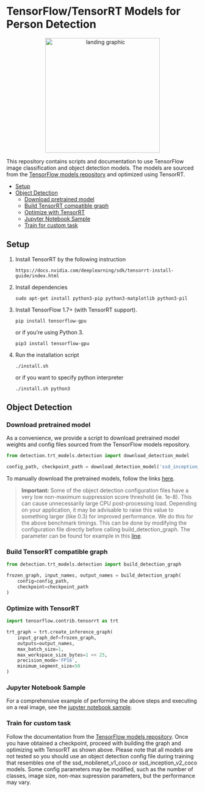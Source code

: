 TensorFlow/TensorRT Models for Person Detection
====================================

<p align="center">
<img src="data/landing_graphic.jpg" alt="landing graphic" height="300px"/>
</p>

This repository contains scripts and documentation to use TensorFlow image classification and object detection models.  The models are sourced from the [TensorFlow models repository](https://github.com/tensorflow/models)
and optimized using TensorRT.

* [Setup](#setup)
* [Object Detection](#od)
  * [Download pretrained model](#od_download)
  * [Build TensorRT compatible graph](#od_build)
  * [Optimize with TensorRT](#od_trt)
  * [Jupyter Notebook Sample](#od_notebook)
  * [Train for custom task](#od_train)

<a name="setup"></a>
Setup
-----

1. Install TensorRT by the following instruction
   ```
   https://docs.nvidia.com/deeplearning/sdk/tensorrt-install-guide/index.html
   ```
2. Install dependencies

   ```
   sudo apt-get install python3-pip python3-matplotlib python3-pil
   ```
   
3. Install TensorFlow 1.7+ (with TensorRT support).

    ```
    pip install tensorflow-gpu
    ```
    
    or if you're using Python 3.
    
    ```
    pip3 install tensorflow-gpu
    ```


4. Run the installation script

    ```
    ./install.sh
    ```
    
    or if you want to specify python interpreter
    
    ```
    ./install.sh python3
    ```

<a name="od"></a>
Object Detection 
----------------

<a name="od_download"></a>
### Download pretrained model

As a convenience, we provide a script to download pretrained model weights and config files sourced from the
TensorFlow models repository.  

```python
from detection.trt_models.detection import download_detection_model

config_path, checkpoint_path = download_detection_model('ssd_inception_v2_coco')
```
To manually download the pretrained models, follow the links [here](https://github.com/tensorflow/models/blob/master/research/object_detection/g3doc/detection_model_zoo.md).

> **Important:** Some of the object detection configuration files have a very low non-maximum suppression score threshold (ie. 1e-8).
> This can cause unnecessarily large CPU post-processing load.  Depending on your application, it may be advisable to raise 
> this value to something larger (like 0.3) for improved performance.  We do this for the above benchmark timings.  This can be done by modifying the configuration
> file directly before calling build_detection_graph.  The parameter can be found for example in this [line](https://github.com/tensorflow/models/blob/master/research/object_detection/samples/configs/ssd_mobilenet_v1_coco.config#L130).

<a name="od_build"></a>
### Build TensorRT compatible graph

```python
from detection.trt_models.detection import build_detection_graph

frozen_graph, input_names, output_names = build_detection_graph(
    config=config_path,
    checkpoint=checkpoint_path
)
```

<a name="od_trt"></a>
### Optimize with TensorRT

```python
import tensorflow.contrib.tensorrt as trt

trt_graph = trt.create_inference_graph(
    input_graph_def=frozen_graph,
    outputs=output_names,
    max_batch_size=1,
    max_workspace_size_bytes=1 << 25,
    precision_mode='FP16',
    minimum_segment_size=50
)
```

<a name="od_notebook"></a>
### Jupyter Notebook Sample

For a comprehensive example of performing the above steps and executing on a real
image, see the [jupyter notebook sample](examples/detection/detection.ipynb).

<a name="od_train"></a>
### Train for custom task

Follow the documentation from the [TensorFlow models repository](https://github.com/tensorflow/models/tree/master/research/object_detection).
Once you have obtained a checkpoint, proceed with building the graph and optimizing
with TensorRT as shown above.  Please note that all models are not tested so 
you should use an object detection
config file during training that resembles one of the ssd_mobilenet_v1_coco or
ssd_inception_v2_coco models.  Some config parameters may be modified, such as the number of
classes, image size, non-max supression parameters, but the performance may vary.
